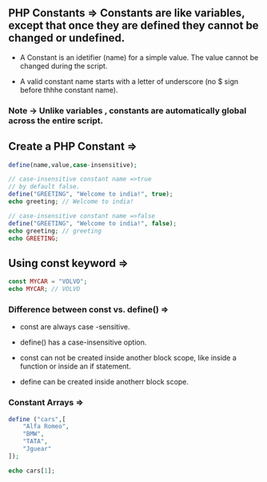 ## PHP Constants => Constants are like variables, except that once they are defined they cannot be changed or undefined.

-   A Constant is an idetifier (name) for a simple value. The value cannot be changed during the script.

-   A valid constant name starts with a letter of underscore (no $ sign before thhhe constant name).

### Note -> Unlike variables , constants are automatically global across the entire script.

## Create a PHP Constant =>

```php
define(name,value,case-insensitive);

// case-insensitive constant name =>true
// by default false.
define("GREETING", "Welcome to india!", true);
echo greeting; // Welcome to india!

// case-insensitive constant name =>false
define("GREETING", "Welcome to india!", false);
echo greeting; // greeting
echo GREETING;
```

## Using const keyword =>

```php
const MYCAR = "VOLVO";
echo MYCAR; // VOLVO
```

### Difference between const vs. define() =>

-   const are always case -sensitive.
-   define() has a case-insensitive option.
-   const can not be created inside another block scope, like inside a function or inside an if statement.

-   define can be created inside anotherr block scope.

### Constant Arrays =>

```php
define ("cars",[
    "Alfa Romeo",
    "BMW",
    "TATA",
    "Jguear"
]);

echo cars[1];
```

###
